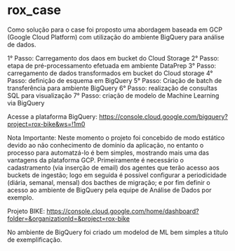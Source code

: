 # rox_case
Como solução para o case foi proposto uma abordagem baseada em GCP (Google Cloud Platform) com utilização do ambiente BigQuery para análise de dados.

1° Passo: Carregamento dos daos em bucket do Cloud Storage
2° Passo: etapa de pré-processamento efetuada em ambiente DataPrep
3° Passo: carregamento de dados transformados em bucket do Cloud storage
4° Passo: definição de esquema em BigQuery
5° Passo: Criação de batch de transferência para ambiente BigQuery
6° Passo: realização de consultas SQL para visualização
7° Passo: criação de modelo de Machine Learning via BigQuery

Acesse a plataforma BigQuery:
  https://console.cloud.google.com/bigquery?project=rox-bike&ws=!1m0
  
  
Nota Importante:
Neste momento o projeto foi concebido de modo estático devido ao não conhecimento de domínio da aplicação, no entanto o processo para automatzá-lo é bem simples, mostrando mais uma das vantagens da plataforma GCP. Primeiramente é necessário o cadastramento (via inserção de email) dos agentes que terão acesso aos buckets de ingestão; logo em seguida é possível configurar a periodicidade (diária, semanal, mensal) dos bacthes de migração; e por fim definir o acesso ao ambiente de BigQuery pela equipe de Análise de Dados por exemplo.

Projeto BIKE: https://console.cloud.google.com/home/dashboard?folder=&organizationId=&project=rox-bike

No ambiente de BigQuery foi criado um modelod de ML bem simples a título de exemplificação.
